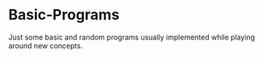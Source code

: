 # Basic-Programs
Just some basic and random programs usually implemented while playing around new concepts.

